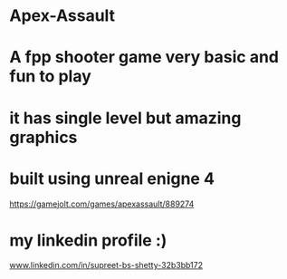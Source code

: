 # Apex-Assault
# A fpp shooter game very basic and fun to play
# it has single level but amazing graphics
# built using unreal enigne 4
https://gamejolt.com/games/apexassault/889274

# my linkedin profile :)
www.linkedin.com/in/supreet-bs-shetty-32b3bb172
